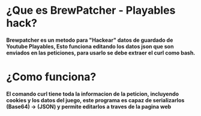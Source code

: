 # ¿Que es BrewPatcher - Playables hack?
#### Brewpatcher es un metodo para "Hackear" datos de guardado de Youtube Playables, Esto funciona editando los datos json que son enviados en las peticiones, para usarlo se debe extraer el curl como bash.
# ¿Como funciona?
#### El comando curl tiene toda la informacion de la peticion, incluyendo cookies y los datos del juego, este programa es capaz de serializarlos (Base64) -> (JSON) y permite editarlos a traves de la pagina web
